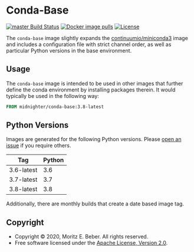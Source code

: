 # Conda-Base

[![master Build Status](https://travis-ci.org/Midnighter/conda-base.svg?branch=master)](https://travis-ci.org/Midnighter/conda-base)
[![Docker image pulls](https://img.shields.io/docker/pulls/midnighter/conda-base)](https://cloud.docker.com/repository/docker/midnighter/conda-base/)
[![License](https://img.shields.io/badge/license-Apache--2.0-blueviolet)](https://opensource.org/licenses/Apache-2.0)

The `conda-base` image slightly expands the
[continuumio/miniconda3](https://hub.docker.com/r/continuumio/miniconda3) image
and includes a configuration file with strict channel order, as well as
particular Python versions in the base environment.

## Usage

The `conda-base` image is intended to be used in other images that further define
the conda environment by installing packages therein. It would typically be
used in the following way:

```dockerfile
FROM midnighter/conda-base:3.8-latest
```

## Python Versions

Images are generated for the following Python versions. Please [open an
issue](https://github.com/Midnighter/conda-base/issues/new) if you require
others.

| Tag | Python |
| --- | ------ |
| 3.6-latest | 3.6 |
| 3.7-latest | 3.7 |
| 3.8-latest | 3.8 |

Additionally, there are monthly builds that create a date based image tag.

## Copyright

* Copyright © 2020, Moritz E. Beber. All rights reserved.
* Free software licensed under the [Apache License, Version 2.0](LICENSE).
